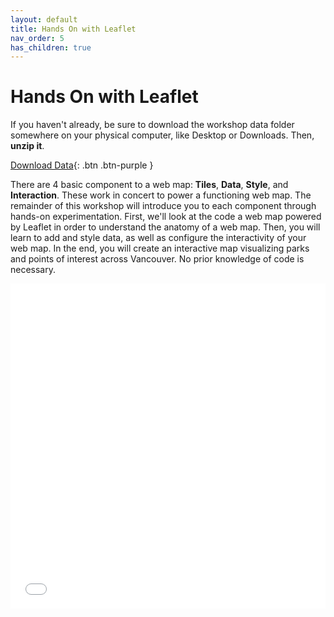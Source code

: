 ```yaml
---
layout: default
title: Hands On with Leaflet
nav_order: 5
has_children: true
---
```

# Hands On with Leaflet

If you haven't already, be sure to download the workshop data folder somewhere on your physical computer, like Desktop or Downloads. Then, **unzip it**. 

[Download Data](../webmapping-workshop.zip){: .btn .btn-purple }

There are 4 basic component to a web map: **Tiles**, **Data**, **Style**, and **Interaction**. These work in concert to power a functioning web map. The remainder of this workshop will introduce you to each component through hands-on experimentation. First, we'll look at the code a web map powered by Leaflet in order to understand the anatomy of a web map. Then, you will learn to add and style data, as well as configure the interactivity of your web map. In the end, you will create an interactive map visualizing parks and points of interest across Vancouver. No prior knowledge of code is necessary.

<iframe src="./parks-map.html" style="width:100%; height:520px; border:none;"> </iframe>
